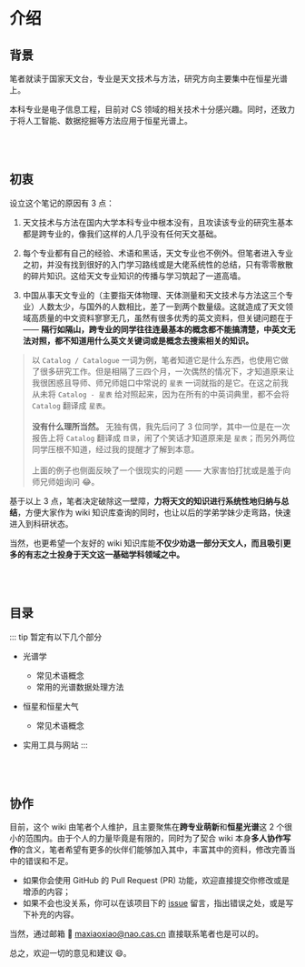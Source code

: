 # 介绍

## 背景

笔者就读于国家天文台，专业是天文技术与方法，研究方向主要集中在恒星光谱上。

本科专业是电子信息工程，目前对 CS 领域的相关技术十分感兴趣。同时，还致力于将人工智能、数据挖掘等方法应用于恒星光谱上。

<br></br>

## 初衷

设立这个笔记的原因有 3 点：

1. 天文技术与方法在国内大学本科专业中根本没有，且攻读该专业的研究生基本都是跨专业的，像我们这样的人几乎没有任何天文基础。

2. 每个专业都有自己的经验、术语和黑话，天文专业也不例外。但笔者进入专业之初，并没有找到很好的入门学习路线或是大佬系统性的总结，只有零零散散的碎片知识。这给天文专业知识的传播与学习筑起了一道高墙。

3. 中国从事天文专业的（主要指天体物理、天体测量和天文技术与方法这三个专业）人数太少，与国外的人数相比，差了一到两个数量级。这就造成了天文领域高质量的中文资料寥寥无几，虽然有很多优秀的英文资料，但关键问题在于 —— **隔行如隔山，跨专业的同学往往连最基本的概念都不能搞清楚，中英文无法对照，都不知道用什么英文关键词或是概念去搜索相关的知识。**


> 以 `Catalog / Catalogue` 一词为例，笔者知道它是什么东西，也使用它做了很多研究工作。但是相隔了三四个月，一次偶然的情况下，才知道原来让我很困惑且导师、师兄师姐口中常说的 `星表` 一词就指的是它。在这之前我从未将 `Catalog - 星表` 给对照起来，因为在所有的中英词典里，都不会将 `Catalog` 翻译成 `星表`。
> <br></br>
> **没有什么理所当然。** 无独有偶，我先后问了 3 位同学，其中一位是在一次报告上将 `Catalog` 翻译成 `目录`，闹了个笑话才知道原来是 `星表`；而另外两位同学压根不知道，经过我的提醒才了解到本意。
> <br></br>
> 上面的例子也侧面反映了一个很现实的问题 —— 大家害怕打扰或是羞于向师兄师姐询问 :joy:。

基于以上 3 点，笔者决定破除这一壁障，**力将天文的知识进行系统性地归纳与总结**，方便大家作为 wiki 知识库查询的同时，也让以后的学弟学妹少走弯路，快速进入到科研状态。

当然，也更希望一个友好的 wiki 知识库能**不仅少劝退一部分天文人，而且吸引更多的有志之士投身于天文这一基础学科领域之中。**

<br></br>

## 目录

::: tip
暂定有以下几个部分

- 光谱学
  - 常见术语概念
  - 常用的光谱数据处理方法

- 恒星和恒星大气
  - 常见术语概念

- 实用工具与网站
:::


<br></br>

## 协作 

目前，这个 wiki 由笔者个人维护，且主要聚焦在**跨专业萌新**和**恒星光谱**这 2 个很小的范围内。由于个人的力量毕竟是有限的，同时为了契合 wiki 本身**多人协作写作**的含义，笔者希望有更多的伙伴们能够加入其中，丰富其中的资料，修改完善当中的错误和不足。

- 如果你会使用 GitHub 的 Pull Request (PR) 功能，欢迎直接提交你修改或是增添的内容；
- 如果不会也没关系，你可以在该项目下的 [issue](https://github.com/iScottMark/Astro/issues) 留言，指出错误之处，或是写下补充的内容。

当然，通过邮箱 :email: [maxiaoxiao@nao.cas.cn](smpt://maxiaoxiao@nao.cas.cn) 直接联系笔者也是可以的。

总之，欢迎一切的意见和建议 :smile:。
